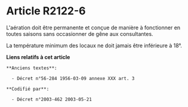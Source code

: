 # Article R2122-6

L'aération doit être permanente et conçue de manière à fonctionner en toutes saisons sans occasionner de gêne aux
consultantes.

La température minimum des locaux ne doit jamais être inférieure à 18°.

**Liens relatifs à cet article**

	**Anciens textes**:

	  - Décret n°56-284 1956-03-09 annexe XXX art. 3

	**Codifié par**:

	  - Décret n°2003-462 2003-05-21
